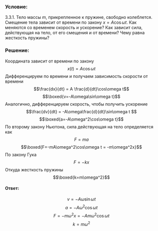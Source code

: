 ###  Условие: 

$3.3.1.$ Тело массы $m$, прикрепленное к пружине, свободно колеблется. Смещение тела зависит от времени по закону $x = A \cos\omega t$. Как меняются со временем скорость и ускорение? Как зависит сила, действующая на тело, от его смещения и от времени? Чему равна жесткость пружины? 

###  Решение: 

Координата зависит от времени по закону $$x(t) = A \cos\omega t$$ Дифференцируем по времени и получаем зависимость скорости от времени $$\frac{dx}{dt} = A \frac{d}{dt}\cos\omega t$$ $$\boxed{v=-A\omega\sin\omega t}$$ Аналогично, дифференцируем скорость, чтобы получить ускорение $$\frac{dv}{dt} = -A\omega\frac{d}{dt}\sin\omega t $$ $$\boxed{a=-A\omega^2\cos\omega t}$$ По второму закону Ньютона, сила действующая на тело определяется как $$F = ma$$ $$\boxed{F=-mA\omega^2\cos\omega t = -m\omega^2x}$$ По закону Гука $$F=-kx$$ Откуда жесткость пружины $$\boxed{k=m\omega^2}$$ 

####  Ответ: 

$$v=-A\omega\sin\omega t$$ $$a=-A\omega^2\cos\omega t$$ $$F=-m\omega^2x=-Am\omega^2\cos\omega t$$ $$k=m\omega^2$$

  

